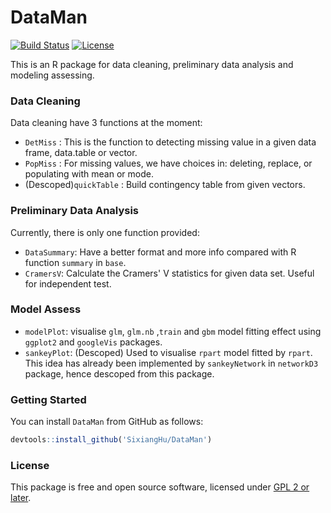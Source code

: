 # DataMan

[![Build Status](https://travis-ci.org/SixiangHu/DataMan.svg?branch=master)](https://travis-ci.org/SixiangHu/DataMan) [![License](http://img.shields.io/badge/license-GPL%20%28%3E=%202%29-brightgreen.svg?style=flat)](http://www.gnu.org/licenses/gpl-2.0.html)

This is an R package for data cleaning, preliminary data analysis and modeling assessing.

### Data Cleaning

Data cleaning have 3 functions at the moment:
* `DetMiss` : This is the function to detecting missing value in a given data frame, data.table or vector.
* `PopMiss` : For missing values, we have choices in: deleting, replace, or populating with mean or mode.
* (Descoped)`quickTable` : Build contingency table from given vectors.

### Preliminary Data Analysis

Currently, there is only one function provided:
* `DataSummary`: Have a better format and more info compared with R function `summary` in `base`.
* `CramersV`: Calculate the Cramers' V statistics for given data set. Useful for independent test.

### Model Assess

* `modelPlot`: visualise `glm`, `glm.nb` ,`train` and `gbm` model fitting effect using `ggplot2` and `googleVis` packages.
* `sankeyPlot`: (Descoped) Used to visualise `rpart` model fitted by `rpart`.  This idea has already been implemented by `sankeyNetwork` in `networkD3` package, hence descoped from this package.

### Getting Started

You can install `DataMan` from GitHub as follows:

```r
devtools::install_github('SixiangHu/DataMan')
```

### License

This package is free and open source software, licensed under [GPL 2 or later](http://opensource.org/licenses/gpl-license).
